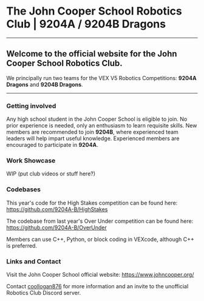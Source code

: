 # The John Cooper School Robotics Club | 9204A / 9204B Dragons
---
## Welcome to the official website for the John Cooper School Robotics Club.
We principally run two teams for the VEX V5 Robotics Competitions: **9204A Dragons** and **9204B Dragons**.

---

### Getting involved
Any high school student in the John Cooper School is eligible to join. No prior experience is needed, only an enthusiasm to learn requisite skills. New members are recommended to join **9204B**, where experienced team leaders will help impart useful knowledge. Experienced members are encouraged to participate in **9204A**.

### Work Showcase
WIP
(put club videos or stuff here?)

### Codebases
This year's code for the High Stakes competition can be found here: https://github.com/9204A-B/HighStakes

The codebase from last year's Over Under competition can be found here: https://github.com/9204A-B/OverUnder

Members can use C++, Python, or block coding in VEXcode, although C++ is preferred.

### Links and Contact
Visit the John Cooper School official website: https://www.johncooper.org/

Contact [coollogan876](https://github.com/coollogan876) for more information and an invite to the unofficial Robotics Club Discord server.
